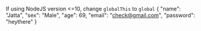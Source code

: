 If using NodeJS version <=10, change `globalThis` to `global`
{
  "name": "Jatta",
  "sex": "Male",
  "age": 69,
  "email": "check@gmail.com",
  "password": "heythere"
}